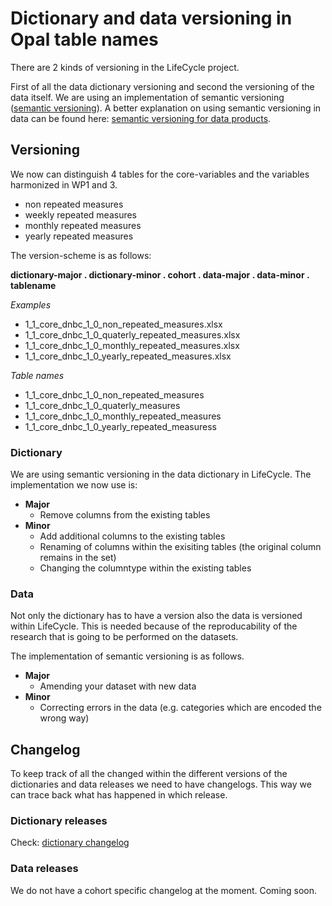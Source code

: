 # Dictionary and data versioning in Opal table names

There are 2 kinds of versioning in the LifeCycle project.

First of all the data dictionary versioning and second the versioning of the data itself. We are using an implementation of semantic versioning ([semantic versioning](https://semver.org)). A better explanation on using semantic versioning in data can be found here: [semantic versioning for data products](https://medium.com/data-architect/semantic-versioning-for-data-products-2b060962093).

## Versioning
We now can distinguish 4 tables for the core-variables and the variables harmonized in WP1 and 3.
* non repeated measures
* weekly repeated measures
* monthly repeated measures
* yearly repeated measures

The version-scheme is as follows:

**dictionary-major . dictionary-minor . cohort . data-major . data-minor . tablename**

*Examples*
* 1_1_core_dnbc_1_0_non_repeated_measures.xlsx
* 1_1_core_dnbc_1_0_quaterly_repeated_measures.xlsx
* 1_1_core_dnbc_1_0_monthly_repeated_measures.xlsx
* 1_1_core_dnbc_1_0_yearly_repeated_measures.xlsx

*Table names*
* 1_1_core_dnbc_1_0_non_repeated_measures
* 1_1_core_dnbc_1_0_quaterly_measures
* 1_1_core_dnbc_1_0_monthly_repeated_measures
* 1_1_core_dnbc_1_0_yearly_repeated_measuress

### Dictionary
We are using semantic versioning in the data dictionary in LifeCycle. The implementation we now use is:

* **Major**
  * Remove columns from the existing tables
* **Minor**
  * Add additional columns to the existing tables
  * Renaming of columns within the exisiting tables (the original column remains in the set)
  * Changing the columntype within the existing tables

### Data
Not only the dictionary has to have a version also the data is versioned within LifeCycle. This is needed because of the reproducability of the research that is going to be performed on the datasets.

The implementation of semantic versioning is as follows.
* **Major**
  * Amending your dataset with new data
* **Minor**
  * Correcting errors in the data (e.g. categories which are encoded the wrong way)

## Changelog
To keep track of all the changed within the different versions of the dictionaries and data releases we need to have changelogs. This way we can trace back what has happened in which release.

### Dictionary releases
Check: [dictionary changelog](./changelogs/DICTIONARY_CHANGELOG.md)

### Data releases
We do not have a cohort specific changelog at the moment. Coming soon.
